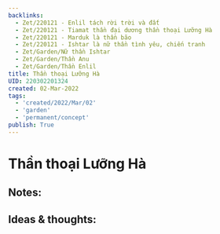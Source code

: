 ```yaml
---
backlinks:
  - Zet/220121 - Enlil tách rời trời và đất
  - Zet/220121 - Tiamat thần đại dương thần thoại Lưỡng Hà
  - Zet/220121 - Marduk là thần bão
  - Zet/220121 - Ishtar là nữ thần tình yêu, chiến tranh
  - Zet/Garden/Nữ thần Ishtar
  - Zet/Garden/Thần Anu
  - Zet/Garden/Thần Enlil
title: Thần thoại Lưỡng Hà
UID: 220302201324
created: 02-Mar-2022
tags:
  - 'created/2022/Mar/02'
  - 'garden'
  - 'permanent/concept'
publish: True
---
```

# Thần thoại Lưỡng Hà

## Notes:


## Ideas & thoughts:


